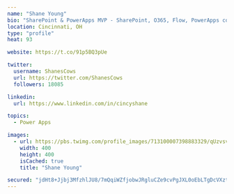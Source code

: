 ```yaml
---
name: "Shane Young"
bio: "SharePoint & PowerApps MVP - SharePoint, O365, Flow, PowerApps consulting? @PowerApps911 | Pure Snark? You found it."
location: Cincinnati, OH
type: "profile"
heat: 93

website: https://t.co/91p5BQ3pUe

twitter:
  username: ShanesCows
  url: https://twitter.com/ShanesCows
  followers: 18085

linkedin:
  url: https://www.linkedin.com/in/cincyshane

topics:
  - Power Apps

images:
  - url: https://pbs.twimg.com/profile_images/713100007398883329/qUzvsvQ3_400x400.jpg
    width: 400
    height: 400
    isCached: true
    title: "Shane Young"

secured: "jdHt8+Jjbj3MfzhlJU8/7mQqiWZfjobwJRgluCZe9cvPgJXL0oEbLTgDcVXztoY/0/jCNjpADHLAYvaf82j6h1Ci8bmtPieJYRMODcgrgIh5/7PgLDHmcITpmp0Ou67QLiZTBRMphnQ+TsAuim+sDD5pz+vHVaSY27BTC+JI7LbMRqwlX3A9zqAVi/hiAS3rkugSLmijScGZuKbp/FLWFxak24P3rsr9O1OSW9yucsX/xSrR121vKRDX4ML0+0r+MZGzjlzKAsjykLqXdnzlPGJ/BmMivrSCMGST0wpnoMfNwvIFcOoE+VUcakXEvTSsil9d2IuYHGQ8FjI2EYdQwMhSB7rzM5j6Ol7MWHIBWyt+AxkEygQc9wKxMQ7EKMVYoV6lDEnL6ls5nhfMIvvCugm+jThcw1UsrAjshJguHUU=;dF6cXytUU75urqBA+ZcGJw=="
---
```


